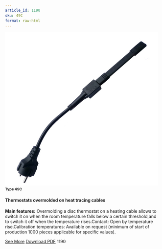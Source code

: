 ```yaml
---
article_id: 1190
sku: 49C
format: raw-html
---
```

 <!-- <span class="tag-top">New</span> -->
 <img src="../new-images/49C.jpg" class="card-imgs mb-2">
 <small class="text-grey mb-2"><b>Type 49C</b> </small>
 <h4>Thermostats overmolded on heat tracing cables</h4>
 <p><b>Main features:</b> Overmolding a disc thermostat on a heating cable allows to switch it on when the room temperature falls below a certain threshold,and to switch it off when the temperature rises.Contact: Open by temperature rise.Calibration temperatures: Available on request (minimum of start of production 1000 pieces applicable for specific values).</p>
 <div class="btns">
 <a href="49c.html" class="btn-red">See More</a>
 <a href="pdf/49C-EN-20150717.pdf" target="_blank" class="btn-red">Download PDF</a>
 <!-- <a href="javascript:void(0);" class="access-link"> Access full catalogue <i class="fa fa-external-link" aria-hidden="true"></i> </a> -->
 <span class="number-btn">1190</span>
 </div>
 